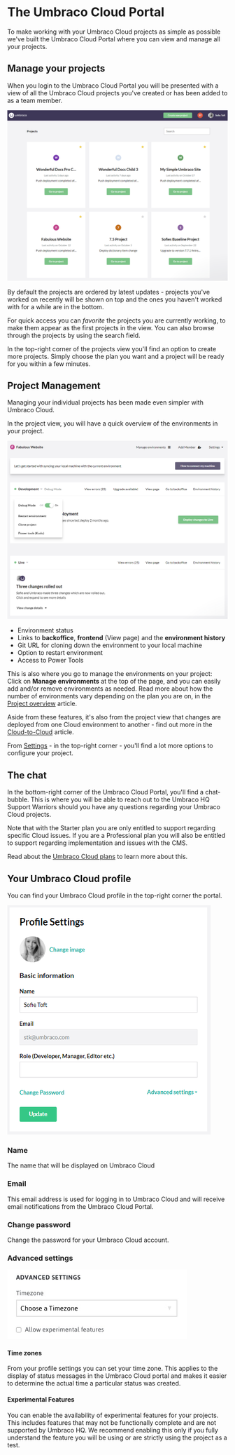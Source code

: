 # The Umbraco Cloud Portal

To make working with your Umbraco Cloud projects as simple as possible we've built the Umbraco Cloud Portal where you can view and manage all your projects.

## Manage your projects

When you login to the Umbraco Cloud Portal you will be presented with a view of all the Umbraco Cloud projects you've created or has been added to as a team member. 

![View all projects](images/view-projects.png)

By default the projects are ordered by latest updates - projects you've worked on recently will be shown on top and the ones you haven't worked with for a while are in the bottom.

For quick access you can *favorite* the projects you are currently working, to make them appear as the first projects in the view. You can also browse through the projects by using the search field.

In the top-right corner of the projects view you'll find an option to create more projects. Simply choose the plan you want and a project will be ready for you within a few minutes. 

## Project Management

Managing your individual projects has been made even simpler with Umbraco Cloud. 

In the project view, you will have a quick overview of the environments in your project.

![Project overview](images/project-overview.png)

* Environment status
* Links to **backoffice**, **frontend** (View page) and the **environment history**
* Git URL for cloning down the environment to your local machine
* Option to restart environment
* Access to Power Tools

This is also where you go to manage the environments on your project: Click on **Manage environments** at the top of the page, and you can easily add and/or remove environments as needed. Read more about how the number of environments vary depending on the plan you are on, in the [Project overview](../Project-Overview) article.

Aside from these features, it's also from the project view that changes are deployed from one Cloud environment to another - find out more in the [Cloud-to-Cloud](../../Deployment/cloud-to-cloud) article.

From [Settings](../../Set-up/project-settings) - in the top-right corner - you'll find a lot more options to configure your project.

## The chat

In the bottom-right corner of the Umbraco Cloud Portal, you'll find a chat-bubble. This is where you will be able to reach out to the Umbraco HQ Support Warriors should you have any questions regarding your Umbraco Cloud projects.

Note that with the Starter plan you are only entitled to support regarding specific Cloud issues. If you are a Professional plan you will also be entitled to support regarding implementation and issues with the CMS.

Read about the [Umbraco Cloud plans](https://umbraco.com/pricing/) to learn more about this.

## Your Umbraco Cloud profile

You can find your Umbraco Cloud profile in the top-right corner the portal.

![settings](images/profile.png)

### Name

The name that will be displayed on Umbraco Cloud

### Email

This email address is used for logging in to Umbraco Cloud and will receive email notifications from the Umbraco Cloud Portal.

### Change password

Change the password for your Umbraco Cloud account.

### Advanced settings

![Advanced settings](images/advanced.jpg)

#### Time zones

From your profile settings you can set your time zone. This applies to the display of status messages in the Umbraco Cloud portal and makes it easier to determine the actual time a particular status was created.

#### Experimental Features

You can enable the availability of experimental features for your projects. This includes features that may not be functionally complete and are not supported by Umbraco HQ. We recommend enabling this only if you fully understand the feature you will be using or are strictly using the project as a test.
